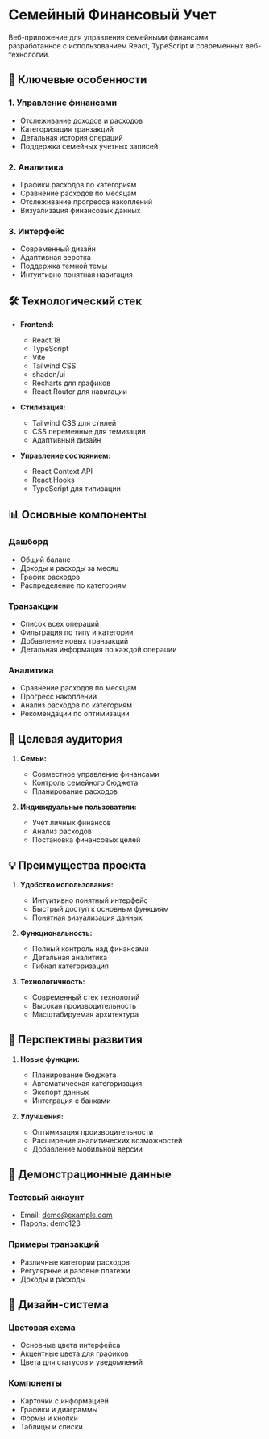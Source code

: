 # Семейный Финансовый Учет

Веб-приложение для управления семейными финансами, разработанное с использованием React, TypeScript и современных веб-технологий.

## 🌟 Ключевые особенности

### 1. Управление финансами
- Отслеживание доходов и расходов
- Категоризация транзакций
- Детальная история операций
- Поддержка семейных учетных записей

### 2. Аналитика
- Графики расходов по категориям
- Сравнение расходов по месяцам
- Отслеживание прогресса накоплений
- Визуализация финансовых данных

### 3. Интерфейс
- Современный дизайн
- Адаптивная верстка
- Поддержка темной темы
- Интуитивно понятная навигация

## 🛠 Технологический стек

- **Frontend:**
  - React 18
  - TypeScript
  - Vite
  - Tailwind CSS
  - shadcn/ui
  - Recharts для графиков
  - React Router для навигации

- **Стилизация:**
  - Tailwind CSS для стилей
  - CSS переменные для темизации
  - Адаптивный дизайн

- **Управление состоянием:**
  - React Context API
  - React Hooks
  - TypeScript для типизации

## 📊 Основные компоненты

### Дашборд
- Общий баланс
- Доходы и расходы за месяц
- График расходов
- Распределение по категориям

### Транзакции
- Список всех операций
- Фильтрация по типу и категории
- Добавление новых транзакций
- Детальная информация по каждой операции

### Аналитика
- Сравнение расходов по месяцам
- Прогресс накоплений
- Анализ расходов по категориям
- Рекомендации по оптимизации

## 🎯 Целевая аудитория

1. **Семьи:**
   - Совместное управление финансами
   - Контроль семейного бюджета
   - Планирование расходов

2. **Индивидуальные пользователи:**
   - Учет личных финансов
   - Анализ расходов
   - Постановка финансовых целей

## 💡 Преимущества проекта

1. **Удобство использования:**
   - Интуитивно понятный интерфейс
   - Быстрый доступ к основным функциям
   - Понятная визуализация данных

2. **Функциональность:**
   - Полный контроль над финансами
   - Детальная аналитика
   - Гибкая категоризация

3. **Технологичность:**
   - Современный стек технологий
   - Высокая производительность
   - Масштабируемая архитектура

## 🚀 Перспективы развития

1. **Новые функции:**
   - Планирование бюджета
   - Автоматическая категоризация
   - Экспорт данных
   - Интеграция с банками

2. **Улучшения:**
   - Оптимизация производительности
   - Расширение аналитических возможностей
   - Добавление мобильной версии

## 📝 Демонстрационные данные

### Тестовый аккаунт
- Email: demo@example.com
- Пароль: demo123

### Примеры транзакций
- Различные категории расходов
- Регулярные и разовые платежи
- Доходы и расходы

## 🎨 Дизайн-система

### Цветовая схема
- Основные цвета интерфейса
- Акцентные цвета для графиков
- Цвета для статусов и уведомлений

### Компоненты
- Карточки с информацией
- Графики и диаграммы
- Формы и кнопки
- Таблицы и списки